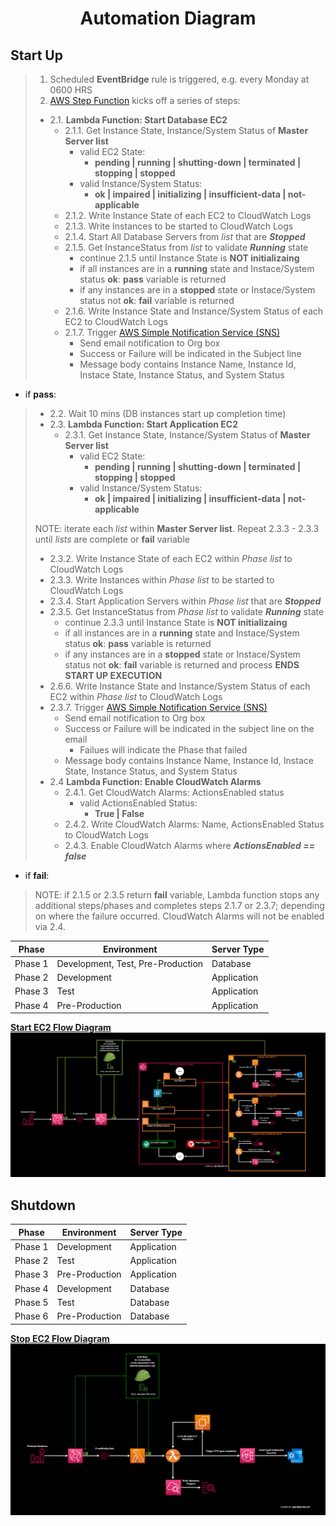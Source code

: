 # <p align="center">**Automation Diagram**</p>

## **Start Up**

> 1. Scheduled **EventBridge** rule is triggered, e.g. every Monday at 0600 HRS
> 2. [AWS Step Function](https://docs.aws.amazon.com/step-functions/latest/dg/welcome.html) kicks off a series of steps: 
>  - 2.1. **Lambda Function: Start Database EC2**
>    - 2.1.1. Get Instance State, Instance/System Status of **Master Server list**
>       - valid EC2 State:
>          - **pending | running | shutting-down | terminated | stopping | stopped**
>       - valid Instance/System Status:
>          - **ok | impaired | initializing | insufficient-data | not-applicable**
>    - 2.1.2. Write Instance State of each EC2 to CloudWatch Logs
>    - 2.1.3. Write Instances to be started to CloudWatch Logs
>    - 2.1.4. Start All Database Servers from *list* that are ***Stopped***
>    - 2.1.5. Get InstanceStatus from *list* to validate ***Running*** state
>        - continue 2.1.5 until Instance State is **NOT initializaing**
>        - if all instances are in a **running** state  and  Instace/System status **ok**: **pass** variable is returned
>        - if any instances are in a **stopped** state or Instace/System status not **ok**: **fail** variable is returned
>    - 2.1.6. Write Instance State and Instance/System Status of each EC2 to CloudWatch Logs
>    - 2.1.7. Trigger [AWS Simple Notification Service (SNS)](https://docs.aws.amazon.com/sns/latest/dg/welcome.html)
>        - Send email notification to Org box
>        - Success or Failure will be indicated in the Subject line
>        - Message body contains Instance Name, Instance Id, Instace State, Instance Status, and System Status
- if **pass**: 
> - 2.2. Wait 10 mins (DB instances start up completion time)
> - 2.3. **Lambda Function: Start Application EC2**
>    - 2.3.1. Get Instance State, Instance/System Status of **Master Server list**
>       - valid EC2 State:
>          - **pending | running | shutting-down | terminated | stopping | stopped**
>       - valid Instance/System Status:
>          - **ok | impaired | initializing | insufficient-data | not-applicable**
>    
> NOTE: iterate each *list* within **Master Server list**. Repeat 2.3.3 - 2.3.3 until *lists* are complete or **fail** variable
>    - 2.3.2. Write Instance State of each EC2 within *Phase list* to CloudWatch Logs
>    - 2.3.3. Write Instances within *Phase list* to be started to CloudWatch Logs
>    - 2.3.4. Start Application Servers within *Phase list* that are ***Stopped***
>    - 2.3.5. Get InstanceStatus from *Phase list* to validate ***Running*** state
>        - continue 2.3.3 until Instance State is **NOT initializaing**
>        - if all instances are in a **running** state  and  Instace/System status **ok**: **pass** variable is returned
>        - if any instances are in a **stopped** state or Instace/System status not **ok**: **fail** variable is returned and process **ENDS START UP EXECUTION**
>    - 2.6.6. Write Instance State and Instance/System Status of each EC2 within *Phase list* to CloudWatch Logs
>    - 2.3.7. Trigger [AWS Simple Notification Service (SNS)](https://docs.aws.amazon.com/sns/latest/dg/welcome.html)
>        - Send email notification to Org box
>        - Success or Failure will be indicated in the subject line on the email
>           - Failues will indicate the Phase that failed
>        - Message body contains Instance Name, Instance Id, Instace State, Instance Status, and System Status
> - 2.4 **Lambda Function: Enable CloudWatch Alarms**
>    - 2.4.1. Get CloudWatch Alarms: ActionsEnabled status
>       - valid ActionsEnabled Status:
>         - **True | False**
>    - 2.4.2. Write CloudWatch Alarms: Name, ActionsEnabled Status to CloudWatch Logs
>    - 2.4.3. Enable CloudWatch Alarms where ***ActionsEnabled == false***
- if **fail**:
> NOTE: if 2.1.5 or 2.3.5 return **fail** variable, Lambda function stops any additional steps/phases and completes steps 2.1.7 or 2.3.7; depending on where the failure occurred. CloudWatch Alarms will not be enabled via 2.4.

| Phase | Environment | Server Type |
|-------|-------------|-------------|
| Phase 1 | Development, Test, Pre-Production | Database |
| Phase 2 | Development | Application |
| Phase 3 | Test | Application |
| Phase 4 | Pre-Production | Application |

[**Start EC2 Flow Diagram**](/source/images/lambda_startup_diagram.PNG)
<img src="/source/images/lambda_startup_diagram.PNG">

## **Shutdown**
| Phase | Environment | Server Type|
|-------|-------------|------------|
| Phase 1 | Development | Application |
| Phase 2 | Test | Application |
| Phase 3 | Pre-Production | Application |
| Phase 4 | Development | Database |
| Phase 5 | Test | Database |
| Phase 6 | Pre-Production | Database |

[**Stop EC2 Flow Diagram**](/source/images/lambda_startup_diagram.PNG)
<img src="/source/images/lambda_shutdown_diagram.png">
